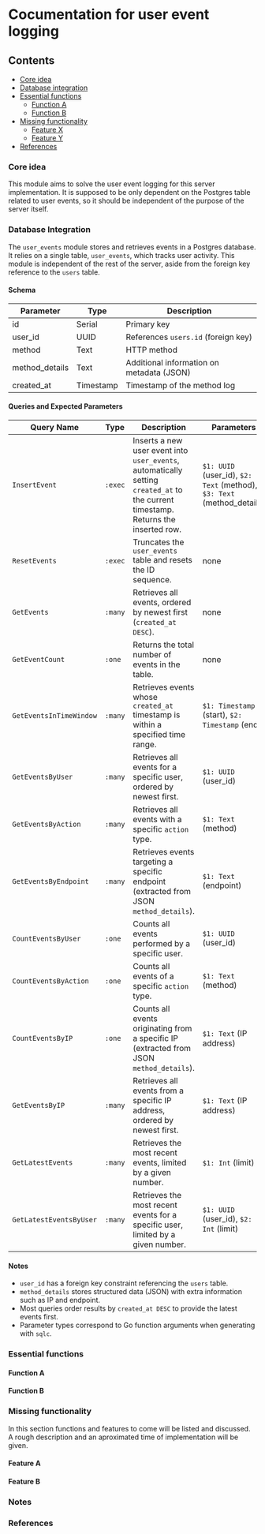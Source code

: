 # Cocumentation for user event logging

## Contents
- [Core idea](#core-idea)
- [Database integration](#database-integration)
- [Essential functions](#essential-functions)
  - [Function A](#function-a)
  - [Function B](#function-b)
- [Missing functionality](#missing-functionality)
  - [Feature X](#feature-x)
  - [Feature Y](#feature-y)
- [References](#references)

### Core idea

This module aims to solve the user event logging for this server implementation. It is supposed to be only dependent on the Postgres table related to user events, so it should be independent of the purpose of the server itself. 

### Database Integration

The `user_events` module stores and retrieves events in a Postgres database. It relies on a single table, `user_events`, which tracks user activity. This module is independent of the rest of the server, aside from the foreign key reference to the `users` table.

#### Schema

| Parameter      | Type       | Description                        |
|----------------|-----------|------------------------------------|
| id             | Serial     | Primary key                        |
| user_id        | UUID       | References `users.id` (foreign key) |
| method         | Text       | HTTP method                        |
| method_details | Text       | Additional information on metadata (JSON) |
| created_at     | Timestamp  | Timestamp of the method log        |

#### Queries and Expected Parameters

| Query Name | Type | Description | Parameters |
|------------|------|-------------|------------|
| `InsertEvent` | `:exec` | Inserts a new user event into `user_events`, automatically setting `created_at` to the current timestamp. Returns the inserted row. | `$1: UUID` (user_id), `$2: Text` (method), `$3: Text` (method_details) |
| `ResetEvents` | `:exec` | Truncates the `user_events` table and resets the ID sequence. | none |
| `GetEvents` | `:many` | Retrieves all events, ordered by newest first (`created_at DESC`). | none |
| `GetEventCount` | `:one` | Returns the total number of events in the table. | none |
| `GetEventsInTimeWindow` | `:many` | Retrieves events whose `created_at` timestamp is within a specified time range. | `$1: Timestamp` (start), `$2: Timestamp` (end) |
| `GetEventsByUser` | `:many` | Retrieves all events for a specific user, ordered by newest first. | `$1: UUID` (user_id) |
| `GetEventsByAction` | `:many` | Retrieves all events with a specific `action` type. | `$1: Text` (method) |
| `GetEventsByEndpoint` | `:many` | Retrieves events targeting a specific endpoint (extracted from JSON `method_details`). | `$1: Text` (endpoint) |
| `CountEventsByUser` | `:one` | Counts all events performed by a specific user. | `$1: UUID` (user_id) |
| `CountEventsByAction` | `:one` | Counts all events of a specific `action` type. | `$1: Text` (method) |
| `CountEventsByIP` | `:one` | Counts all events originating from a specific IP (extracted from JSON `method_details`). | `$1: Text` (IP address) |
| `GetEventsByIP` | `:many` | Retrieves all events from a specific IP address, ordered by newest first. | `$1: Text` (IP address) |
| `GetLatestEvents` | `:many` | Retrieves the most recent events, limited by a given number. | `$1: Int` (limit) |
| `GetLatestEventsByUser` | `:many` | Retrieves the most recent events for a specific user, limited by a given number. | `$1: UUID` (user_id), `$2: Int` (limit) |

#### Notes

- `user_id` has a foreign key constraint referencing the `users` table.
- `method_details` stores structured data (JSON) with extra information such as IP and endpoint.
- Most queries order results by `created_at DESC` to provide the latest events first.
- Parameter types correspond to Go function arguments when generating with `sqlc`.

### Essential functions

#### Function A 

#### Function B 

### Missing functionality

In this section functions and features to come will be listed and discussed. A rough description and an aproximated time of implementation will be given.

#### Feature A 

#### Feature B 

### Notes

### References 

